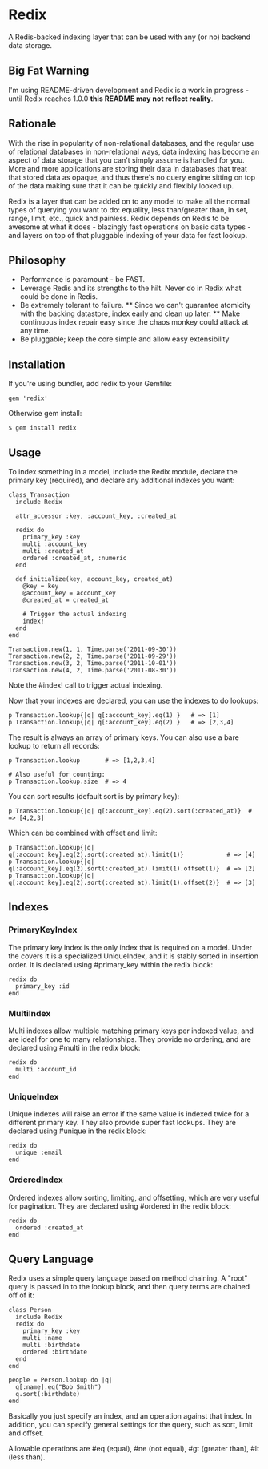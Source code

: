 # Redix

A Redis-backed indexing layer that can be used with any (or no) backend data storage.

## Big Fat Warning

I'm using README-driven development and Redix is a work in progress - until Redix reaches 1.0.0 **this README may not reflect reality**.

## Rationale

With the rise in popularity of non-relational databases, and the regular use of relational databases in non-relational ways, data indexing has become an aspect of data storage that you can't simply assume is handled for you. More and more applications are storing their data in databases that treat that stored data as opaque, and thus there's no query engine sitting on top of the data making sure that it can be quickly and flexibly looked up.

Redix is a layer that can be added on to any model to make all the normal types of querying you want to do: equality, less than/greater than, in set, range, limit, etc., quick and painless. Redix depends on Redis to be awesome at what it does - blazingly fast operations on basic data types - and layers on top of that pluggable indexing of your data for fast lookup.

## Philosophy

* Performance is paramount - be FAST.
* Leverage Redis and its strengths to the hilt. Never do in Redix what could be done in Redis.
* Be extremely tolerant to failure.
** Since we can't guarantee atomicity with the backing datastore, index early and clean up later.
** Make continuous index repair easy since the chaos monkey could attack at any time.
* Be pluggable; keep the core simple and allow easy extensibility

## Installation

If you're using bundler, add redix to your Gemfile:

    gem 'redix'

Otherwise gem install:

    $ gem install redix

## Usage

To index something in a model, include the Redix module, declare the primary key (required), and declare any additional indexes you want:

    class Transaction
      include Redix

      attr_accessor :key, :account_key, :created_at

      redix do
        primary_key :key
        multi :account_key
        multi :created_at
        ordered :created_at, :numeric
      end

      def initialize(key, account_key, created_at)
        @key = key
        @account_key = account_key
        @created_at = created_at

        # Trigger the actual indexing
        index!
      end
    end

    Transaction.new(1, 1, Time.parse('2011-09-30'))
    Transaction.new(2, 2, Time.parse('2011-09-29'))
    Transaction.new(3, 2, Time.parse('2011-10-01'))
    Transaction.new(4, 2, Time.parse('2011-08-30'))

Note the #index! call to trigger actual indexing.

Now that your indexes are declared, you can use the indexes to do lookups:

    p Transaction.lookup{|q| q[:account_key].eq(1) }   # => [1]
    p Transaction.lookup{|q| q[:account_key].eq(2) }   # => [2,3,4]

The result is always an array of primary keys. You can also use a bare lookup to return all records:

    p Transaction.lookup       # => [1,2,3,4]

    # Also useful for counting:
    p Transaction.lookup.size  # => 4

You can sort results (default sort is by primary key):

    p Transaction.lookup{|q| q[:account_key].eq(2).sort(:created_at)}  # => [4,2,3]

Which can be combined with offset and limit:

    p Transaction.lookup{|q| q[:account_key].eq(2).sort(:created_at).limit(1)}            # => [4]
    p Transaction.lookup{|q| q[:account_key].eq(2).sort(:created_at).limit(1).offset(1)}  # => [2]
    p Transaction.lookup{|q| q[:account_key].eq(2).sort(:created_at).limit(1).offset(2)}  # => [3]

## Indexes

### PrimaryKeyIndex

The primary key index is the only index that is required on a model. Under the covers it is a specialized UniqueIndex, and it is stably sorted in insertion order. It is declared using #primary_key within the redix block:

    redix do
      primary_key :id
    end

### MultiIndex

Multi indexes allow multiple matching primary keys per indexed value, and are ideal for one to many relationships. They provide no ordering, and are declared using #multi in the redix block:

    redix do
      multi :account_id
    end

### UniqueIndex

Unique indexes will raise an error if the same value is indexed twice for a different primary key. They also provide super fast lookups. They are declared using #unique in the redix block:

    redix do
      unique :email
    end

### OrderedIndex

Ordered indexes allow sorting, limiting, and offsetting, which are very useful for pagination. They are declared using #ordered in the redix block:

    redix do
      ordered :created_at
    end

## Query Language

Redix uses a simple query language based on method chaining. A "root" query is passed in to the lookup block, and then query terms are chained off of it:

    class Person
      include Redix
      redix do
        primary_key :key
        multi :name
        multi :birthdate
        ordered :birthdate
      end
    end

    people = Person.lookup do |q|
      q[:name].eq("Bob Smith")
      q.sort(:birthdate)
    end

Basically you just specify an index, and an operation against that index. In addition, you can specify general settings for the query, such as sort, limit and offset.

Allowable operations are #eq (equal), #ne (not equal), #gt (greater than), #lt (less than).

